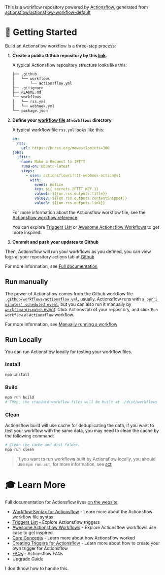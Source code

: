 
This is a workflow repository powered by [Actionsflow](https://github.com/actionsflow/actionsflow), generated from [actionsflow/actionsflow-workflow-default](https://github.com/actionsflow/actionsflow-workflow-default)

# 🏁 Getting Started <a name = "getting_started"></a>

Build an Actionsflow workflow is a three-step process:

1. **Create a public Github repository by this [link](https://github.com/actionsflow/actionsflow-workflow-default/generate).**

   A typical Actionsflow repository structure looks like this:

   ```sh
   ├── .github
   │   └── workflows
   │       └── actionsflow.yml
   ├── .gitignore
   ├── README.md
   └── workflows
   │   └── rss.yml
   │   └── webhook.yml
   └── package.json
   ```

1. **Define your [workflow file](https://actionsflow.github.io/docs/workflow/) at `workflows` directory**

   A typical workflow file `rss.yml` looks like this:

   ```yaml
   on:
     rss:
       url: https://hnrss.org/newest?points=300
   jobs:
     ifttt:
       name: Make a Request to IFTTT
       runs-on: ubuntu-latest
       steps:
         - uses: actionsflow/ifttt-webhook-action@v1
           with:
             event: notice
             key: ${{ secrets.IFTTT_KEY }}
             value1: ${{on.rss.outputs.title}}
             value2: ${{on.rss.outputs.contentSnippet}}
             value3: ${{on.rss.outputs.link}}
   ```

   For more information about the Actionsflow workflow file, see the
   [Actionsflow workflow reference](https://actionsflow.github.io/docs/workflow/).

   You can explore [Triggers List](https://actionsflow.github.io/docs/triggers/) or [Awesome Actionsflow Workflows](https://github.com/actionsflow/awesome-actionsflow) to get more inspired.

1. **Commit and push your updates to Github**

Then, Actionsflow will run your workflows as you defined, you can view logs at your repository actions tab at [Github](https://github.com)

For more information, see [Full documentation](https://actionsflow.github.io/docs/)

## Run manually

The power of Actionsflow comes from the Github workflow file [`.github/workflows/actionsflow.yml`](./.github/workflows/actionsflow.yml), usually, Actionsflow runs with [`a per 5 minutes' scheduled event`](https://docs.github.com/en/free-pro-team@latest/actions/reference/events-that-trigger-workflows#scheduled-events), but you can also run it manually by [`workflow_dispatch` event](https://docs.github.com/en/free-pro-team@latest/actions/managing-workflow-runs/manually-running-a-workflow). Click Actions tab of your repository, and click `Run workflow` at `Actionsflow` workflow.

For more information, see [Manually running a workflow](https://docs.github.com/en/free-pro-team@latest/actions/reference/events-that-trigger-workflows#scheduled-events)


## Run Locally

You can run Actionsflow locally for testing your workflow files.

### Install

```bash
npm install
```

### Build

```bash
npm run build
# Then, the standard workflow files will be built at ./dist/workflows
```

### Clean

Actionsflow build will use cache for deduplicating the data, if you want to test your workflow with the same data, you may need to clean the cache by the following command:

```bash
# Clean the cache and dist folder.
npm run clean
```

> If you want to run workflows built by Actionsflow locally, you should use `npm run act`, for more information, see [act](https://github.com/nektos/act)

# 🎓 Learn More <a name="reference"></a>

Full documentation for Actionsflow lives [on the website](https://actionsflow.github.io/docs/).

- [Workflow Syntax for Actionsflow](https://actionsflow.github.io/docs/workflow/) - Learn more about the Actionsflow workflow file syntax
- [Triggers List](https://actionsflow.github.io/docs/triggers/) - Explore Actionsflow triggers
- [Awesome Actionsflow Workflows](https://github.com/actionsflow/awesome-actionsflow) - Explore Actionsflow workflows use case to get inspired
- [Core Concepts](https://actionsflow.github.io/docs/concepts/) - Learn more about how Actionsflow worked
- [Creating Triggers for Actionsflow](https://actionsflow.github.io/docs/creating-triggers/) - Learn more about how to create your own trigger for Actionsflow
- [FAQs](https://actionsflow.github.io/docs/faqs/) - Actionsflow FAQs
- [Upgrade Guide](https://actionsflow.github.io/docs/upgrade/)


I don'tknow how to handle this.

